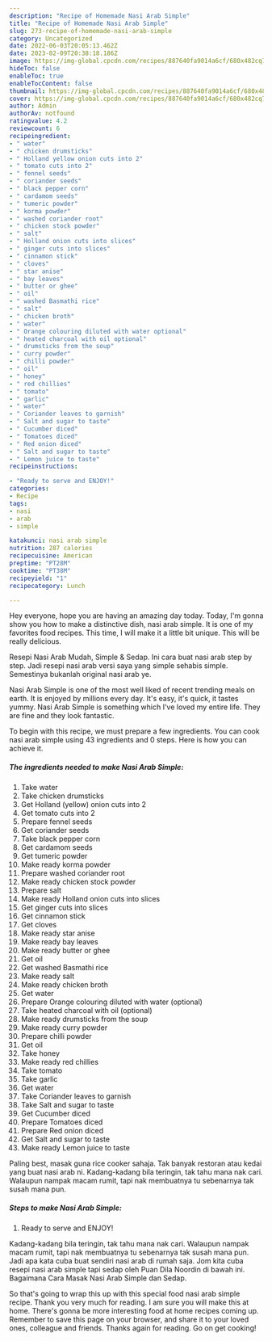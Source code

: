 ```yaml
---
description: "Recipe of Homemade Nasi Arab Simple"
title: "Recipe of Homemade Nasi Arab Simple"
slug: 273-recipe-of-homemade-nasi-arab-simple
category: Uncategorized
date: 2022-06-03T20:05:13.462Z
date: 2023-02-09T20:38:18.186Z
image: https://img-global.cpcdn.com/recipes/887640fa9014a6cf/680x482cq70/nasi-arab-simple-recipe-main-photo.jpg
hideToc: false
enableToc: true
enableTocContent: false
thumbnail: https://img-global.cpcdn.com/recipes/887640fa9014a6cf/680x482cq70/nasi-arab-simple-recipe-main-photo.jpg
cover: https://img-global.cpcdn.com/recipes/887640fa9014a6cf/680x482cq70/nasi-arab-simple-recipe-main-photo.jpg
author: Admin
authorAv: notfound
ratingvalue: 4.2
reviewcount: 6
recipeingredient:
- " water"
- " chicken drumsticks"
- " Holland yellow onion cuts into 2"
- " tomato cuts into 2"
- " fennel seeds"
- " coriander seeds"
- " black pepper corn"
- " cardamom seeds"
- " tumeric powder"
- " korma powder"
- " washed coriander root"
- " chicken stock powder"
- " salt"
- " Holland onion cuts into slices"
- " ginger cuts into slices"
- " cinnamon stick"
- " cloves"
- " star anise"
- " bay leaves"
- " butter or ghee"
- " oil"
- " washed Basmathi rice"
- " salt"
- " chicken broth"
- " water"
- " Orange colouring diluted with water optional"
- " heated charcoal with oil optional"
- " drumsticks from the soup"
- " curry powder"
- " chilli powder"
- " oil"
- " honey"
- " red chillies"
- " tomato"
- " garlic"
- " water"
- " Coriander leaves to garnish"
- " Salt and sugar to taste"
- " Cucumber diced"
- " Tomatoes diced"
- " Red onion diced"
- " Salt and sugar to taste"
- " Lemon juice to taste"
recipeinstructions:

- "Ready to serve and ENJOY!"
categories:
- Recipe
tags:
- nasi
- arab
- simple

katakunci: nasi arab simple 
nutrition: 287 calories
recipecuisine: American
preptime: "PT28M"
cooktime: "PT38M"
recipeyield: "1"
recipecategory: Lunch

---
```



Hey everyone, hope you are having an amazing day today. Today, I'm gonna show you how to make a distinctive dish, nasi arab simple. It is one of my favorites food recipes. This time, I will make it a little bit unique. This will be really delicious.

Resepi Nasi Arab Mudah, Simple &amp; Sedap. Ini cara buat nasi arab step by step. Jadi resepi nasi arab versi saya yang simple sehabis simple. Semestinya bukanlah original nasi arab ye.

Nasi Arab Simple is one of the most well liked of recent trending meals on earth. It is enjoyed by millions every day. It's easy, it's quick, it tastes yummy. Nasi Arab Simple is something which I've loved my entire life. They are fine and they look fantastic.


To begin with this recipe, we must prepare a few ingredients. You can cook nasi arab simple using 43 ingredients and 0 steps. Here is how you can achieve it.

<!--inarticleads1-->

##### The ingredients needed to make Nasi Arab Simple:

1. Take  water
1. Take  chicken drumsticks
1. Get  Holland (yellow) onion cuts into 2
1. Get  tomato cuts into 2
1. Prepare  fennel seeds
1. Get  coriander seeds
1. Take  black pepper corn
1. Get  cardamom seeds
1. Get  tumeric powder
1. Make ready  korma powder
1. Prepare  washed coriander root
1. Make ready  chicken stock powder
1. Prepare  salt
1. Make ready  Holland onion cuts into slices
1. Get  ginger cuts into slices
1. Get  cinnamon stick
1. Get  cloves
1. Make ready  star anise
1. Make ready  bay leaves
1. Make ready  butter or ghee
1. Get  oil
1. Get  washed Basmathi rice
1. Make ready  salt
1. Make ready  chicken broth
1. Get  water
1. Prepare  Orange colouring diluted with water (optional)
1. Take  heated charcoal with oil (optional)
1. Make ready  drumsticks from the soup
1. Make ready  curry powder
1. Prepare  chilli powder
1. Get  oil
1. Take  honey
1. Make ready  red chillies
1. Take  tomato
1. Take  garlic
1. Get  water
1. Take  Coriander leaves to garnish
1. Take  Salt and sugar to taste
1. Get  Cucumber diced
1. Prepare  Tomatoes diced
1. Prepare  Red onion diced
1. Get  Salt and sugar to taste
1. Make ready  Lemon juice to taste


Paling best, masak guna rice cooker sahaja. Tak banyak restoran atau kedai yang buat nasi arab ni. Kadang-kadang bila teringin, tak tahu mana nak cari. Walaupun nampak macam rumit, tapi nak membuatnya tu sebenarnya tak susah mana pun. 

<!--inarticleads2-->

##### Steps to make Nasi Arab Simple:


1. Ready to serve and ENJOY!

Kadang-kadang bila teringin, tak tahu mana nak cari. Walaupun nampak macam rumit, tapi nak membuatnya tu sebenarnya tak susah mana pun. Jadi apa kata cuba buat sendiri nasi arab di rumah saja. Jom kita cuba resepi nasi arab simple tapi sedap oleh Puan Dila Noordin di bawah ini. Bagaimana Cara Masak Nasi Arab Simple dan Sedap. 

So that's going to wrap this up with this special food nasi arab simple recipe. Thank you very much for reading. I am sure you will make this at home. There's gonna be more interesting food at home recipes coming up. Remember to save this page on your browser, and share it to your loved ones, colleague and friends. Thanks again for reading. Go on get cooking!
